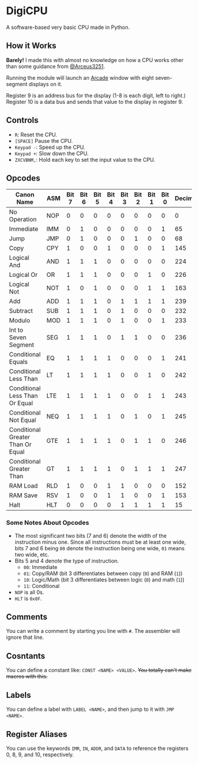 # DigiCPU
A software-based very basic CPU made in Python.

## How it Works
**Barely!** I made this with almost no knowledge on how a CPU works other than some guidance from [@Arceus3251](http://github.com/Arceus3251).

Running the module will launch an [Arcade](https://api.arcade.academy/en/development/) window with eight seven-segment displays on it.

Register 9 is an address bus for the display (1-8 is each digit, left to right.)
Register 10 is a data bus and sends that value to the display in register 9.

## Controls
- `R`: Reset the CPU.
- `[SPACE]` Pause the CPU.
- `Keypad -`: Speed up the CPU.
- `Keypad +`: Slow down the CPU.
- `ZXCVBNM,`: Hold each key to set the input value to the CPU.

## Opcodes
|Canon Name                       |ASM|Bit 7|Bit 6|Bit 5|Bit 4|Bit 3|Bit 2|Bit 1|Bit 0|Decimal|Hex|Width|
|---------------------------------|---|-----|-----|-----|-----|-----|-----|-----|-----|-------|---|-----|
|No Operation                     |NOP|0    |0    |0    |0    |0    |0    |0    |0    |0      |00 |1    |
|Immediate                        |IMM|0    |1    |0    |0    |0    |0    |0    |1    |65     |41 |2    |
|Jump                             |JMP|0    |1    |0    |0    |0    |1    |0    |0    |68     |44 |2    |
|Copy                             |CPY|1    |0    |0    |1    |0    |0    |0    |1    |145    |91 |3    |
|Logical And                      |AND|1    |1    |1    |0    |0    |0    |0    |0    |224    |E0 |4    |
|Logical Or                       |OR |1    |1    |1    |0    |0    |0    |1    |0    |226    |E2 |4    |
|Logical Not                      |NOT|1    |0    |1    |0    |0    |0    |1    |1    |163    |A3 |3    |
|Add                              |ADD|1    |1    |1    |0    |1    |1    |1    |1    |239    |EF |4    |
|Subtract                         |SUB|1    |1    |1    |0    |1    |0    |0    |0    |232    |E8 |4    |
|Modulo                           |MOD|1    |1    |1    |0    |1    |0    |0    |1    |233    |E9 |4    |
|Int to Seven Segment             |SEG|1    |1    |1    |0    |1    |1    |0    |0    |236    |EC |4    |
|Conditional Equals               |EQ |1    |1    |1    |1    |0    |0    |0    |1    |241    |F1 |4    |
|Conditional Less Than            |LT |1    |1    |1    |1    |0    |0    |1    |0    |242    |F2 |4    |
|Conditional Less Than Or Equal   |LTE|1    |1    |1    |1    |0    |0    |1    |1    |243    |F3 |4    |
|Conditional Not Equal            |NEQ|1    |1    |1    |1    |0    |1    |0    |1    |245    |F5 |4    |
|Conditional Greater Than Or Equal|GTE|1    |1    |1    |1    |0    |1    |1    |0    |246    |F6 |4    |
|Conditional Greater Than         |GT |1    |1    |1    |1    |0    |1    |1    |1    |247    |F7 |4    |
|RAM Load                         |RLD|1    |0    |0    |1    |1    |0    |0    |0    |152    |98 |3    |
|RAM Save                         |RSV|1    |0    |0    |1    |1    |0    |0    |1    |153    |99 |3    |
|Halt                             |HLT|0    |0    |0    |0    |1    |1    |1    |1    |15     |0F |1    |


### Some Notes About Opcodes
- The most significant two bits (7 and 6) denote the width of the instruction minus one. Since all instructions must be at least one wide, bits 7 and 6 being `00` denote the instruction being one wide, `01` means two wide, etc.
- Bits 5 and 4 denote the type of instruction.
  - `00`: Immediate
  - `01`: Copy/RAM (bit 3 differentiates between copy (`0`) and RAM (`1`))
  - `10`: Logic/Math (bit 3 differentiates between logic (`0`) and math (`1`))
  - `11`: Conditional
- `NOP` is all 0s.
- `HLT` is `0x0F`.

## Comments
You can write a comment by starting you line with `#`. The assembler will ignore that line.

## Cosntants
You can define a constant like: `CONST <NAME> <VALUE>`. ~~You totally can't make macros with this.~~

## Labels
You can define a label with `LABEL <NAME>`, and then jump to it with `JMP <NAME>`.

## Register Aliases
You can use the keywords `IMR`, `IN`, `ADDR`, and `DATA` to reference the registers 0, 8, 9, and 10, respectively.
